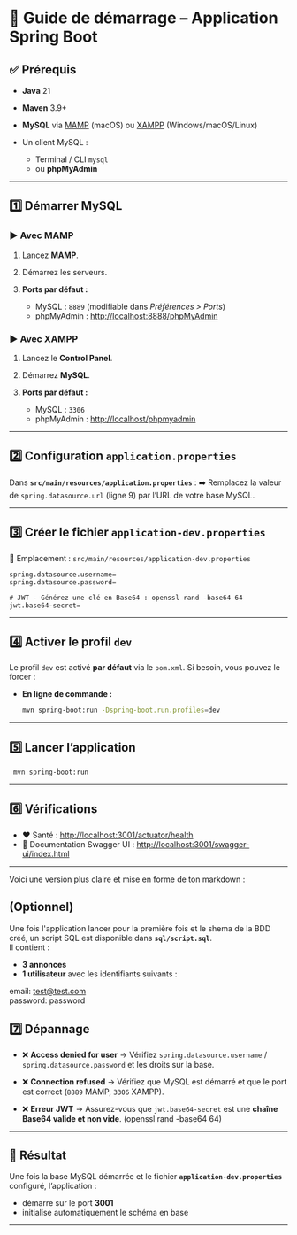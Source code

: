 # 🚀 Guide de démarrage – Application Spring Boot

## ✅ Prérequis

* **Java** 21
* **Maven** 3.9+
* **MySQL** via [MAMP](https://www.mamp.info/) (macOS) ou [XAMPP](https://www.apachefriends.org/) (Windows/macOS/Linux)
* Un client MySQL :

    * Terminal / CLI `mysql`
    * ou **phpMyAdmin**

---

## 1️⃣ Démarrer MySQL

### ▶️ Avec **MAMP**

1. Lancez **MAMP**.
2. Démarrez les serveurs.
3. **Ports par défaut :**

    * MySQL : `8889` (modifiable dans *Préférences > Ports*)
    * phpMyAdmin : [http://localhost:8888/phpMyAdmin](http://localhost:8888/phpMyAdmin)

### ▶️ Avec **XAMPP**

1. Lancez le **Control Panel**.
2. Démarrez **MySQL**.
3. **Ports par défaut :**

    * MySQL : `3306`
    * phpMyAdmin : [http://localhost/phpmyadmin](http://localhost/phpmyadmin)

---

## 2️⃣ Configuration `application.properties`

Dans **`src/main/resources/application.properties`** :
➡️ Remplacez la valeur de `spring.datasource.url` (ligne 9) par l’URL de votre base MySQL.

---

## 3️⃣ Créer le fichier `application-dev.properties`

📂 Emplacement : `src/main/resources/application-dev.properties`

```properties
spring.datasource.username=
spring.datasource.password=

# JWT - Générez une clé en Base64 : openssl rand -base64 64
jwt.base64-secret=
```

---

## 4️⃣ Activer le profil `dev`

Le profil `dev` est activé **par défaut** via le `pom.xml`.
Si besoin, vous pouvez le forcer :

* **En ligne de commande :**

  ```bash
  mvn spring-boot:run -Dspring-boot.run.profiles=dev
  ```

---

## 5️⃣ Lancer l’application


```bash
 mvn spring-boot:run
```

---

## 6️⃣ Vérifications

* ❤️ Santé : [http://localhost:3001/actuator/health](http://localhost:3001/actuator/health)
* 📖 Documentation Swagger UI : [http://localhost:3001/swagger-ui/index.html](http://localhost:3001/swagger-ui/index.html)

---

Voici une version plus claire et mise en forme de ton markdown :


## (Optionnel)

Une fois l'application lancer pour la première fois et le shema de la BDD créé,
un script SQL est disponible dans **`sql/script.sql`**.  
Il contient :
- **3 annonces**  
- **1 utilisateur** avec les identifiants suivants :

email: test@test.com  
password: password

## 7️⃣ Dépannage

* ❌ **Access denied for user**
  → Vérifiez `spring.datasource.username` / `spring.datasource.password` et les droits sur la base.

* ❌ **Connection refused**
  → Vérifiez que MySQL est démarré et que le port est correct (`8889` MAMP, `3306` XAMPP).

* ❌ **Erreur JWT**
  → Assurez-vous que `jwt.base64-secret` est une **chaîne Base64 valide et non vide**. (openssl rand -base64 64)

---

## 🎉 Résultat

Une fois la base MySQL démarrée et le fichier **`application-dev.properties`** configuré, l’application :

* démarre sur le port **3001**
* initialise automatiquement le schéma en base

---
